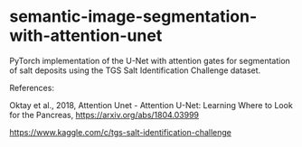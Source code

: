 # semantic-image-segmentation-with-attention-unet
PyTorch implementation of the U-Net with attention gates for segmentation of salt deposits using the TGS Salt Identification Challenge dataset. 

References:

Oktay et al., 2018, Attention Unet - Attention U-Net: Learning Where to Look for the Pancreas, https://arxiv.org/abs/1804.03999

https://www.kaggle.com/c/tgs-salt-identification-challenge
